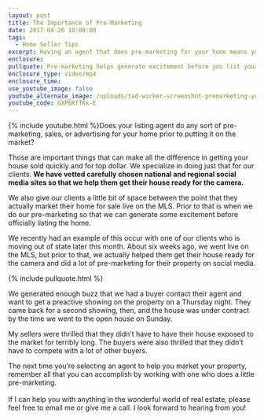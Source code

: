 ```yaml
---
layout: post
title: The Importance of Pre-Marketing
date: 2017-04-26 10:00:00
tags:
  - Home Seller Tips
excerpt: Having an agent that does pre-marketing for your home means your home likely won’t be exposed to the market for too long.
enclosure:
pullquote: Pre-marketing helps generate excitement before you list your home.
enclosure_type: video/mp4
enclosure_time:
use_youtube_image: false
youtube_alternate_image: /uploads/tad-wicker-screenshot-premarketing-youtube.jpg
youtube_code: GXP6RffKk-E
---
```



{% include youtube.html %}Does your listing agent do any sort of pre-marketing, sales, or advertising for your home prior to putting it on the market?

Those are important things that can make all the difference in getting your house sold quickly and for top dollar. We specialize in doing just that for our clients. **We have vetted carefully chosen national and regional social media sites so that we help them get their house ready for the camera.**

We also give our clients a little bit of space between the point that they actually market their home for sale live on the MLS. Prior to that is when we do our pre-marketing so that we can generate some excitement before officially listing the home.

We recently had an example of this occur with one of our clients who is moving out of state later this month. About six weeks ago, we went live on the MLS, but prior to that, we actually helped them get their house ready for the camera and did a lot of pre-marketing for their property on social media.

{% include pullquote.html %}

We generated enough buzz that we had a buyer contact their agent and want to get a preactive showing on the property on a Thursday night. They came back for a second showing, then, and the house was under contract by the time we went to the open house on Sunday.

My sellers were thrilled that they didn’t have to have their house exposed to the market for terribly long. The buyers were also thrilled that they didn’t have to compete with a lot of other buyers.

The next time you’re selecting an agent to help you market your property, remember all that you can accomplish by working with one who does a little pre-marketing.
<br>
<br>If I can help you with anything in the wonderful world of real estate, please feel free to email me or give me a call. I look forward to hearing from you!